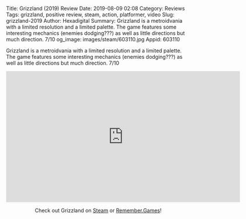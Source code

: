 Title: Grizzland (2019) Review
Date: 2019-08-09 02:08
Category: Reviews
Tags: grizzland, positive review, steam, action, platformer, video
Slug: grizzland-2019
Author: Hexadigital
Summary: Grizzland is a metroidvania with a limited resolution and a limited palette. The game features some interesting mechanics (enemies dodging???) as well as little directions but much direction. 7/10
og_image: images/steam/603110.jpg
Appid: 603110

Grizzland is a metroidvania with a limited resolution and a limited palette. The game features some interesting mechanics (enemies dodging???) as well as little directions but much direction. 7/10

<center><iframe src="https://www.youtube.com/embed/-ojkn5H4v5A?feature=oembed" allow="accelerometer; autoplay; encrypted-media; gyroscope; picture-in-picture" width="640" height="360" frameborder="0"></iframe>

Check out Grizzland on [Steam](https://store.steampowered.com/app/603110/?curator_clanid=34633900) or [Remember.Games](https://remember.games/game/2551/)!</center>